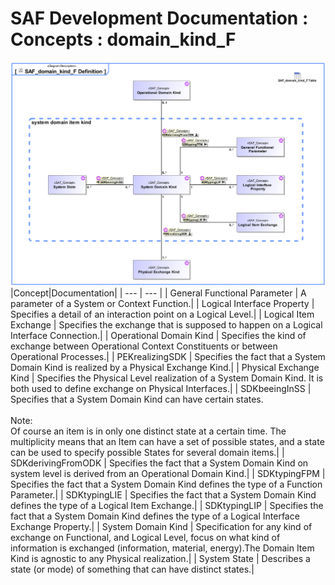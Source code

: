 # SAF Development Documentation : Concepts : domain_kind_F 
![SAF_domain_kind_F Definition.svg](./diagrams/SAF_domain_kind_F-Definition.svg)
|Concept|Documentation|
| --- | --- |
| General Functional Parameter | A parameter of a System or Context Function.|
| Logical Interface Property | Specifies a detail of an interaction point on a Logical Level.|
| Logical Item Exchange | Specifies the exchange that is supposed to happen on a Logical Interface Connection.|
| Operational Domain Kind | Specifies the kind of exchange between Operational Context Constituents or between Operational Processes.|
| PEKrealizingSDK | Specifies the fact that a System Domain Kind is realized by a Physical Exchange Kind.|
| Physical Exchange Kind | Specifies the Physical Level realization of a System Domain Kind. It is both used to define exchange on Physical Interfaces.|
| SDKbeeingInSS | Specifies that a System Domain Kind can have certain states.<br><br>Note:<br>Of course an item is in only one distinct state at a certain time. The multiplicity means that an Item can have a set of possible states, and a state can be used to specify possible States for several domain items.|
| SDKderivingFromODK | Specifies the fact that a System Domain Kind on system level is derived from an Operational Domain Kind.|
| SDKtypingFPM | Specifies the fact that a System Domain Kind defines the type of a Function Parameter.|
| SDKtypingLIE | Specifies the fact that a System Domain Kind defines the type of a Logical Item Exchange.|
| SDKtypingLIP | Specifies the fact that a System Domain Kind defines the type of a Logical Interface Exchange Property.|
| System Domain Kind | Specification for any kind of exchange on Functional, and Logical Level, focus on what kind of information is exchanged (information, material, energy).The Domain Item Kind is agnostic to any Physical realization.|
| System State | Describes a state (or mode) of something that can have distinct states.|

